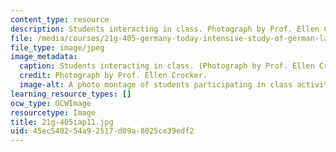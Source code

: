 ```yaml
---
content_type: resource
description: Students interacting in class. Photograph by Prof. Ellen Crocker.
file: /media/courses/21g-405-germany-today-intensive-study-of-german-language-and-culture-january-iap-2011/45ec540254a92517d09a8025ce39edf2_21g-405iap11.jpg
file_type: image/jpeg
image_metadata:
  caption: Students interacting in class. (Photograph by Prof. Ellen Crocker.)
  credit: Photograph by Prof. Ellen Crocker.
  image-alt: A photo montage of students participating in class activities.
learning_resource_types: []
ocw_type: OCWImage
resourcetype: Image
title: 21g-405iap11.jpg
uid: 45ec5402-54a9-2517-d09a-8025ce39edf2
---
```

